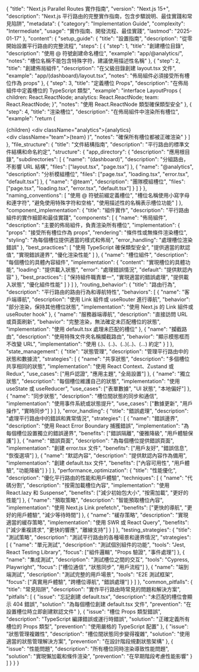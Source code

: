 {
  "title": "Next.js Parallel Routes 實作指南",
  "version": "Next.js 15+",
  "description": "Next.js 平行路由的完整實作指南，包含步驟說明、最佳實踐和常見陷阱",
  "metadata": {
    "category": "Implementation Guide",
    "complexity": "Intermediate",
    "usage": "實作指南、開發流程、最佳實踐",
    "lastmod": "2025-01-17"
  },
  "content": {
    "setup_guide": {
      "title": "設置指南",
      "description": "從零開始設置平行路由的完整流程",
      "steps": [
        {
          "step": 1,
          "title": "創建槽位目錄",
          "description": "使用 @ 符號創建命名槽位",
          "example": "app/@analytics/",
          "notes": "槽位名稱不能包含特殊字符，建議使用描述性名稱"
        },
        {
          "step": 2,
          "title": "創建佈局組件",
          "description": "在父級目錄創建 layout.tsx 文件",
          "example": "app/(dashboard)/layout.tsx",
          "notes": "佈局組件必須接受所有槽位作為 props"
        },
        {
          "step": 3,
          "title": "定義槽位 Props",
          "description": "在佈局組件中定義槽位的 TypeScript 類型",
          "example": "interface LayoutProps { children: React.ReactNode; analytics: React.ReactNode; team: React.ReactNode; }",
          "notes": "使用 React.ReactNode 類型確保類型安全"
        },
        {
          "step": 4,
          "title": "渲染槽位",
          "description": "在佈局組件中渲染所有槽位",
          "example": "return ( <div> {children} <div className=\"analytics\">{analytics}</div> <div className=\"team\">{team}</div> </div> )",
          "notes": "確保所有槽位都被正確渲染"
        }
      ]
    },
    "file_structure": {
      "title": "文件結構指南",
      "description": "平行路由的標準文件結構和命名約定",
      "structure": {
        "app_directory": {
          "description": "應用根目錄",
          "subdirectories": [
            {
              "name": "(dashboard)",
              "description": "分組路由，不影響 URL 結構",
              "files": ["layout.tsx", "page.tsx"]
            },
            {
              "name": "@analytics",
              "description": "分析模組槽位",
              "files": ["page.tsx", "loading.tsx", "error.tsx", "default.tsx"]
            },
            {
              "name": "@team",
              "description": "團隊模組槽位",
              "files": ["page.tsx", "loading.tsx", "error.tsx", "default.tsx"]
            }
          ]
        }
      },
      "naming_conventions": [
        "使用 @ 符號前綴定義槽位",
        "槽位名稱使用小寫字母和連字符",
        "避免使用特殊字符和空格",
        "使用描述性的名稱表示槽位功能"
      ]
    },
    "component_implementation": {
      "title": "組件實作",
      "description": "平行路由組件的實作細節和最佳實踐",
      "components": [
        {
          "name": "佈局組件",
          "description": "主要的佈局組件，負責渲染所有槽位",
          "implementation": {
            "props": "接受所有槽位作為 props",
            "rendering": "條件性或無條件渲染槽位",
            "styling": "為每個槽位提供適當的樣式和佈局",
            "error_handling": "處理槽位渲染錯誤"
          },
          "best_practices": [
            "使用 TypeScript 確保類型安全",
            "提供適當的默認值",
            "實現錯誤邊界",
            "優化渲染性能"
          ]
        },
        {
          "name": "槽位組件",
          "description": "每個槽位的具體內容組件",
          "implementation": {
            "content": "實現槽位的具體功能",
            "loading": "提供載入狀態",
            "error": "處理錯誤情況",
            "default": "提供默認內容"
          },
          "best_practices": [
            "保持組件職責單一",
            "實現適當的錯誤處理",
            "提供載入狀態",
            "優化組件性能"
          ]
        }
      ]
    },
    "routing_behavior": {
      "title": "路由行為",
      "description": "平行路由的路由行為和導航特性",
      "behaviors": [
        {
          "name": "客戶端導航",
          "description": "使用 Link 組件或 useRouter 進行導航",
          "behavior": "部分渲染，保持其他槽位狀態",
          "implementation": "使用 Next.js 的 Link 組件或 useRouter hook"
        },
        {
          "name": "服務器端導航",
          "description": "直接訪問 URL 或頁面刷新",
          "behavior": "完整渲染，無法確定未匹配槽位的狀態",
          "implementation": "使用 default.tsx 處理未匹配的槽位"
        },
        {
          "name": "攔截路由",
          "description": "使用特殊文件夾名稱攔截路由",
          "behavior": "顯示模態框而不改變 URL",
          "implementation": "使用 (.)、(..)、(..)(..)、(...) 約定"
        }
      ]
    },
    "state_management": {
      "title": "狀態管理",
      "description": "管理平行路由中的狀態和數據流",
      "strategies": [
        {
          "name": "共享狀態",
          "description": "多個槽位共享相同的狀態",
          "implementation": "使用 React Context、Zustand 或 Redux",
          "use_cases": ["用戶認證", "應用主題", "全局設置"]
        },
        {
          "name": "獨立狀態",
          "description": "每個槽位維護自己的狀態",
          "implementation": "使用 useState 或 useReducer",
          "use_cases": ["表單數據", "UI 狀態", "本地偏好"]
        },
        {
          "name": "同步狀態",
          "description": "槽位間狀態的同步和通信",
          "implementation": "使用事件系統或狀態提升",
          "use_cases": ["數據更新", "用戶操作", "實時同步"]
        }
      ]
    },
    "error_handling": {
      "title": "錯誤處理",
      "description": "處理平行路由中的錯誤和異常情況",
      "strategies": [
        {
          "name": "錯誤邊界",
          "description": "使用 React Error Boundary 捕獲錯誤",
          "implementation": "為每個槽位設置獨立的錯誤邊界",
          "benefits": ["錯誤隔離", "優雅降級", "用戶體驗保護"]
        },
        {
          "name": "錯誤頁面",
          "description": "為每個槽位提供錯誤頁面",
          "implementation": "創建 error.tsx 文件",
          "benefits": ["用戶友好", "錯誤信息", "恢復選項"]
        },
        {
          "name": "默認內容",
          "description": "提供默認內容作為備用",
          "implementation": "創建 default.tsx 文件",
          "benefits": ["內容可用性", "用戶體驗", "功能降級"]
        }
      ]
    },
    "performance_optimization": {
      "title": "性能優化",
      "description": "優化平行路由的性能和用戶體驗",
      "techniques": [
        {
          "name": "代碼分割",
          "description": "按需加載槽位內容",
          "implementation": "使用 React.lazy 和 Suspense",
          "benefits": ["減少初始包大小", "按需加載", "更好的性能"]
        },
        {
          "name": "預取策略",
          "description": "智能預取槽位內容",
          "implementation": "使用 Next.js Link prefetch",
          "benefits": ["更快的導航", "更好的用戶體驗", "減少等待時間"]
        },
        {
          "name": "緩存策略",
          "description": "實現適當的緩存策略",
          "implementation": "使用 SWR 或 React Query",
          "benefits": ["減少重複請求", "更快的響應", "離線支持"]
        }
      ]
    },
    "testing_strategies": {
      "title": "測試策略",
      "description": "測試平行路由的各種場景和邊界情況",
      "strategies": [
        {
          "name": "單元測試",
          "description": "測試個別組件的功能",
          "tools": "Jest, React Testing Library",
          "focus": ["組件邏輯", "Props 驗證", "事件處理"]
        },
        {
          "name": "集成測試",
          "description": "測試槽位之間的交互",
          "tools": "Cypress, Playwright",
          "focus": ["槽位通信", "狀態同步", "用戶流程"]
        },
        {
          "name": "端到端測試",
          "description": "測試完整的用戶場景",
          "tools": "E2E 測試框架",
          "focus": ["真實用戶體驗", "跨槽位導航", "錯誤處理"]
        }
      ]
    },
    "common_pitfalls": {
      "title": "常見陷阱",
      "description": "實作平行路由時常見的問題和解決方案",
      "pitfalls": [
        {
          "issue": "忘記創建 default.tsx",
          "description": "未匹配的槽位會顯示 404 錯誤",
          "solution": "為每個槽位創建 default.tsx 文件",
          "prevention": "在設置槽位時立即創建默認文件"
        },
        {
          "issue": "槽位 Props 類型錯誤",
          "description": "TypeScript 編譯錯誤或運行時錯誤",
          "solution": "正確定義所有槽位的 Props 類型",
          "prevention": "使用嚴格的 TypeScript 配置"
        },
        {
          "issue": "狀態管理複雜性",
          "description": "槽位間狀態同步變得複雜",
          "solution": "使用適當的狀態管理解決方案",
          "prevention": "在設計階段規劃狀態架構"
        },
        {
          "issue": "性能問題",
          "description": "所有槽位同時渲染導致性能問題",
          "solution": "實現懶加載和條件渲染",
          "prevention": "在早期階段考慮性能影響"
        }
      ]
    }
  }
}
